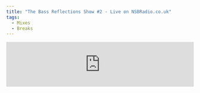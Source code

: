 ```yaml
---
title: "The Bass Reflections Show #2 - Live on NSBRadio.co.uk"
tags: 
  - Mixes
  - Breaks
---
```


<iframe width="100%" height="120" src="https://www.mixcloud.com/widget/iframe/?hide_cover=1&feed=%2Fbassreflections%2Fthe-bass-reflections-show-2-live-on-nsbradiocouk%2F" frameborder="0"></iframe>